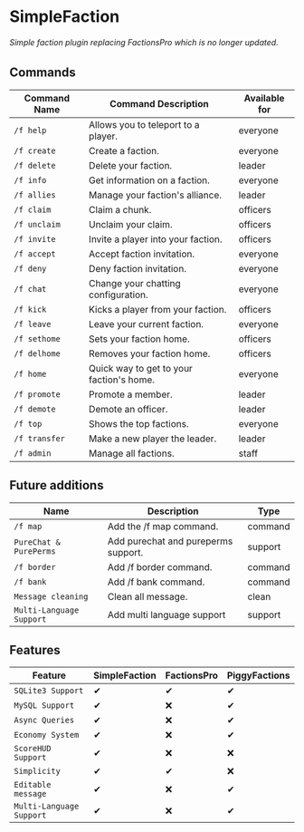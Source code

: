 # SimpleFaction

###### Simple faction plugin replacing FactionsPro which is no longer updated.

## Commands

| Command Name   | Command Description                                      | Available for |
|----------------|----------------------------------------------------------|---------------|
| `/f help`      | Allows you to teleport to a player.                      | everyone      |
| `/f create`    | Create a faction.                                        | everyone      |
| `/f delete`    | Delete your faction.                                     | leader        |
| `/f info`      | Get information on a faction.                            | everyone      |
| `/f allies`    | Manage your faction's alliance.                          | leader        |
| `/f claim`     | Claim a chunk.                                           | officers      |
| `/f unclaim`   | Unclaim your claim.                                      | officers      |
| `/f invite`    | Invite a player into your faction.                       | officers      |
| `/f accept`    | Accept faction invitation.                               | everyone      |
| `/f deny`      | Deny faction invitation.                                 | everyone      |
| `/f chat`      | Change your chatting configuration.                      | everyone      |
| `/f kick`      | Kicks a player from your faction.                        | officers      |
| `/f leave`     | Leave your current faction.                              | everyone      |
| `/f sethome`   | Sets your faction home.                                  | officers      |
| `/f delhome`   | Removes your faction home.                               | officers      |
| `/f home`      | Quick way to get to your faction's home.                 | everyone      |
| `/f promote`   |  Promote a member.                                       | leader        |
| `/f demote`    | Demote an officer.                                       | leader        |
| `/f top`       | Shows the top factions.                                  | everyone      |
| `/f transfer`  | Make a new player the leader.                            | leader        |
| `/f admin`     | Manage all factions.                                     | staff       |

## Future additions

| Name                      | Description                                              | Type    |
|---------------------------|----------------------------------------------------------|---------|
| `/f map`                  | Add the /f map command.                      | command |
| `PureChat & PurePerms`    | Add purechat and pureperms support.                                        | support |
| `/f border`               | Add /f border command.                            | command |
| `/f bank`                 | Add /f bank command.                          | command |
| `Message cleaning`        | Clean all message.                                      | clean   |
| `Multi-Language Support`  | Add multi language support    | support |

## Features

| Feature                   | SimpleFaction   | FactionsPro| PiggyFactions| 
|---------------------------|-----------------|------------|--------------|
| `SQLite3 Support`         | ✔               | ✔         | ✔            |
| `MySQL Support`           | ✔               | ❌         | ✔            |
| `Async Queries`           | ✔               | ❌         | ✔            |
| `Economy System`          | ✔               | ❌         | ✔            |
| `ScoreHUD Support`        | ✔               | ❌         | ❌            |
| `Simplicity`              | ✔               | ✔         | ❌            |
| `Editable message`        | ✔               | ❌         | ✔            |
| `Multi-Language Support`  | ✔               | ❌          | ✔           |
